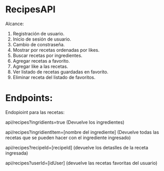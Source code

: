 # RecipesAPI

Alcance:

1. Registración de usuario.
2. Inicio de sesión de usuario.
3. Cambio de constraseña.
4. Mostrar por recetas ordenadas por likes.
5. Buscar recetas por ingredientes. 
6. Agregar recetas a favorito.
7. Agregar like a las recetas.
8. Ver listado de recetas guardadas en favorito.
9. Eliminar receta del listado de favoritos.

# Endpoints:

Endopioint para las recetas: 

api/recipes?ingridients=true (Devuelve los ingredientes)

api/recipes?ingridientItem=[nombre del ingrediente] (Devuelve todas las recetas que se pueden hacer con el ingrediente ingresado)

api/recipes?recipeId=[recipeId] (devuelve los detaslles de la receta ingresada)

api/recipes?userId=[idUser] (devuelve las recetas favoritas del usuario)